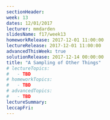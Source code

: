 ```yaml
---
sectionHeader:
week: 13
dates: 12/01/2017
lecturer: mmdarden
slidesName: f17/week13
homeworkRelease: 2017-12-01 11:00:00
lectureRelease: 2017-12-01 11:00:00
advancedThisWeek: true
solutionRelease: 2017-12-14 00:00:00
title: "A Sampling of Other Things"
# lectureTopics:
#   - TBD
# homeworkTopics:
#   - TBD
# advancedTopics:
#   - TBD
lectureSummary:
leccapFri:
---
```

